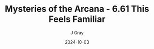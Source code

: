---
title: 'Mysteries of the Arcana - 6.61 This Feels Familiar'
alt: 'Mysteries of the Arcana'
date: '2024-10-03'
author: 'J Gray'
artist: 'Keira'
---